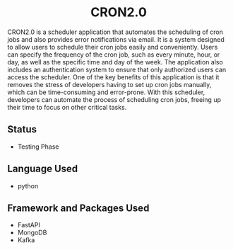 <h1 align="center">CRON2.0</h1>
CRON2.0 is a scheduler application that automates the scheduling of cron jobs and also provides error notifications via email. It is a system designed to allow users to schedule their cron jobs easily and conveniently. Users can specify the frequency of the cron job, such as every minute, hour, or day, as well as the specific time and day of the week. The application also includes an authentication system to ensure that only authorized users can access the scheduler.
One of the key benefits of this application is that it removes the stress of developers having to set up cron jobs manually, which can be time-consuming and error-prone. With this scheduler, developers can automate the process of scheduling cron jobs, freeing up their time to focus on other critical tasks.


## Status
- Testing Phase
##  Language Used
- python

##  Framework and Packages Used
- FastAPI 
- MongoDB 
- Kafka







 
